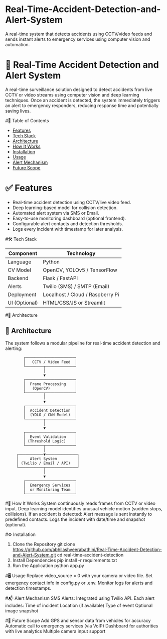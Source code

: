 # Real-Time-Accident-Detection-and-Alert-System
A real-time system that detects accidents using CCTV/video feeds and sends instant alerts to emergency services using computer vision and automation.
# 🚨 Real-Time Accident Detection and Alert System

A real-time surveillance solution designed to detect accidents from live CCTV or video streams using computer vision and deep learning techniques. Once an accident is detected, the system immediately triggers an alert to emergency responders, reducing response time and potentially saving lives.

#📌 Table of Contents

- [Features](#-features)
- [Tech Stack](#-tech-stack)
- [Architecture](#-architecture)
- [How It Works](#-how-it-works)
- [Installation](#-installation)
- [Usage](#-usage)
- [Alert Mechanism](#-alert-mechanism)
- [Future Scope](#-future-scope)


# ✅ Features

- Real-time accident detection using CCTV/live video feed.
- Deep learning-based model for collision detection.
- Automated alert system via SMS or Email.
- Easy-to-use monitoring dashboard (optional frontend).
- Configurable alert contacts and detection thresholds.
- Logs every incident with timestamp for later analysis.



#🛠️ Tech Stack

| Component     | Technology              |
|---------------|--------------------------|
| Language      | Python                   |
| CV Model      | OpenCV, YOLOv5 / TensorFlow |
| Backend       | Flask / FastAPI          |
| Alerts        | Twilio (SMS) / SMTP (Email) |
| Deployment    | Localhost / Cloud / Raspberry Pi |
| UI (Optional) | HTML/CSS/JS or Streamlit |



#🧠 Architecture

## 🧠 Architecture

The system follows a modular pipeline for real-time accident detection and alerting:

            ┌──────────────────────┐
            │   CCTV / Video Feed  │
            └────────┬─────────────┘
                     │
                     ▼
            ┌──────────────────────┐
            │  Frame Processing    │
            │   (OpenCV)           │
            └────────┬─────────────┘
                     │
                     ▼
            ┌──────────────────────┐
            │  Accident Detection  │
            │  (YOLO / CNN Model)  │
            └────────┬─────────────┘
                     │
                     ▼
            ┌──────────────────────┐
            │  Event Validation    │
            │ (Threshold Logic)    │
            └────────┬─────────────┘
                     │
         ┌───────────▼──────────────┐
         │     Alert System         │
         │ (Twilio / Email / API)   │
         └───────────┬──────────────┘
                     │
                     ▼
            ┌──────────────────────┐
            │  Emergency Services  │
            │  or Monitoring Team  │
            └──────────────────────┘


#🚀 How It Works
System continuously reads frames from CCTV or video input.
Deep learning model identifies unusual vehicle motion (sudden stops, collisions).
If an accident is detected:
Alert message is sent instantly to predefined contacts.
Logs the incident with date/time and snapshot (optional).


#⚙️ Installation
1. Clone the Repository
      git clone https://github.com/abhilashveerabathini/Real-Time-Accident-Detection-and-Alert-System.git
      cd real-time-accident-detection
2. Install Dependencies
      pip install -r requirements.txt
3. Run the Application
      python app.py

#🖥️ Usage
Replace video_source = 0 with your camera or video file.
Set emergency contact info in config.py or .env.
Monitor logs for alerts and detection timestamps.

#📬 Alert Mechanism
SMS Alerts: Integrated using Twilio API.
Each alert includes:
Time of incident
Location (if available)
Type of event
Optional image snapshot

#🔮 Future Scope
Add GPS and sensor data from vehicles for accuracy
Automatic call to emergency services (via VoIP)
Dashboard for authorities with live analytics
Multiple camera input support

